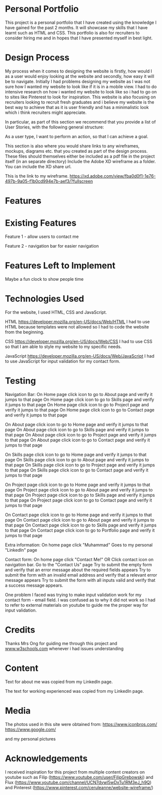 # Personal Portfolio
This project is a personal portfolio that I have created using the knowledge I have gained for the past 2 months. It will showcase my skills that I have learnt such as HTML and CSS. This portfolio is also for recruiters to consider hiring me and in hopes that I have presented myself in best light.



# Design Process
My process when it comes to designing the website is firstly, how would I as a user would enjoy looking at the website and secondly, how easy it will be to navigate. Initially I had problems designing my website as I was not sure how I wanted my website to look like if it is in a mobile view. I had to do intensive research on how i wanted my website to look like so i had to go on to sites like Pinterest to look for inspiration.
This website is also focusing on recruiters looking to recruit fresh graduates and i believe my website is the best way to achieve that as it is user friendly and has a minimalistic look which i think recruiters might appreciate.




In particular, as part of this section we recommend that you provide a list of User Stories, with the following general structure:

As a user type, I want to perform an action, so that I can achieve a goal.

This section is also where you would share links to any wireframes, mockups, diagrams etc. that you created as part of the design process. These files should themselves either be included as a pdf file in the project itself (in an separate directory) Include the Adobe XD wireframe as a folder. You can include the XD share url.

This is the link to my wireframe.
https://xd.adobe.com/view/fba0d0f1-1e76-497b-9a05-f1b0cd994e7b-aef3/?fullscreen
# Features


# Existing Features
Feature 1 - allow users to contact me

Feature 2 - navigation bar for easier navigation



# Features Left to Implement
Maybe a fun clock to show people time

# Technologies Used
For the website, I used HTML, CSS and JavaScript.

HTML
https://developer.mozilla.org/en-US/docs/Web/HTML
I had to use HTML because templates were not allowed so I had to code the website from the beginning.

CSS
https://developer.mozilla.org/en-US/docs/Web/CSS
I had to use CSS so that I am able to style my website to my specific needs.

JavaScript
https://developer.mozilla.org/en-US/docs/Web/JavaScript
I had to use JavaScript for input validation for my contact form.



# Testing
Navigation Bar:
On Home page click icon to go to About page and verify it jumps to that page
On Home page click icon to go to Skills page and verify it jumps to that page
On Home page click icon to go to Project page and verify it jumps to that page
On Home page click icon to go to Contact page and verify it jumps to that page

On About page click icon to go to Home page and verify it jumps to that page
On About page click icon to go to Skills page and verify it jumps to that page
On About page click icon to go to Project page and verify it jumps to that page
On About page click icon to go to Contact page and verify it jumps to that page

On Skills page click icon to go to Home page and verify it jumps to that page
On Skills page click icon to go to About page and verify it jumps to that page
On Skills page click icon to go to Project page and verify it jumps to that page
On Skills page click icon to go to Contact page and verify it jumps to that page

On Project page click icon to go to Home page and verify it jumps to that page
On Project page click icon to go to About page and verify it jumps to that page
On Project page click icon to go to Skills page and verify it jumps to that page
On Project page click icon to go to Contact page and verify it jumps to that page

On Contact page click icon to go to Home page and verify it jumps to that page
On Contact page click icon to go to About page and verify it jumps to that page
On Contact page click icon to go to Skills page and verify it jumps to that page
On Contact page click icon to go to Portfolio page and verify it jumps to that page


Extra information:
On home page click "Muhammad"
Goes to my personal "LinkedIn" page



Contact form:
On home page click "Contact Me!" OR Click contact icon on navigation bar.
Go to the "Contact Us" page
Try to submit the empty form and verify that an error message about the required fields appears
Try to submit the form with an invalid email address and verify that a relevant error message appears
Try to submit the form with all inputs valid and verify that a success message appears.

One problem I faced was trying to make input validation work for my contact form - email field. I was confused as to why it did not work so I had to refer to external materials on youtube to guide me the proper way for input validation.



# Credits
Thanks Mrs Ong for guiding me through this project and www.w3schools.com whenever i had issues understanding
# Content
Text for about me was copied from my LinkedIn page.

The text for working experienced was copied from my LinkedIn page.
# Media
The photos used in this site were obtained from:
https://www.iconbros.com/
https://www.google.com/

and my personal pictures
# Acknowledgements
I received inspiration for this project from multiple content creators on youtube such as Filip (https://www.youtube.com/user/FilipGrebowski) and Flux (https://www.youtube.com/channel/UCN7dywl5wDxTu1RM3eJ_h9Q) and Pinterest (https://www.pinterest.com/ceruleanne/website-wireframe/)

